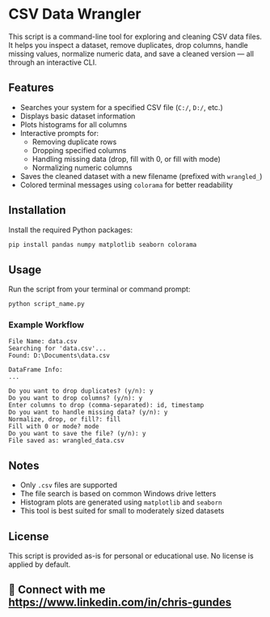 # CSV Data Wrangler

This script is a command-line tool for exploring and cleaning CSV data files. It helps you inspect a dataset, remove duplicates, drop columns, handle missing values, normalize numeric data, and save a cleaned version — all through an interactive CLI.

## Features

- Searches your system for a specified CSV file (`C:/`, `D:/`, etc.)
- Displays basic dataset information
- Plots histograms for all columns
- Interactive prompts for:
  - Removing duplicate rows
  - Dropping specified columns
  - Handling missing data (drop, fill with 0, or fill with mode)
  - Normalizing numeric columns
- Saves the cleaned dataset with a new filename (prefixed with `wrangled_`)
- Colored terminal messages using `colorama` for better readability

## Installation

Install the required Python packages:

```bash
pip install pandas numpy matplotlib seaborn colorama
```

## Usage

Run the script from your terminal or command prompt:

```bash
python script_name.py
```

### Example Workflow

```
File Name: data.csv
Searching for 'data.csv'...
Found: D:\Documents\data.csv

DataFrame Info:
...

Do you want to drop duplicates? (y/n): y
Do you want to drop columns? (y/n): y
Enter columns to drop (comma-separated): id, timestamp
Do you want to handle missing data? (y/n): y
Normalize, drop, or fill?: fill
Fill with 0 or mode? mode
Do you want to save the file? (y/n): y
File saved as: wrangled_data.csv
```

## Notes

- Only `.csv` files are supported
- The file search is based on common Windows drive letters
- Histogram plots are generated using `matplotlib` and `seaborn`
- This tool is best suited for small to moderately sized datasets

## License

This script is provided as-is for personal or educational use. No license is applied by default.


## 🔗 Connect with me https://www.linkedin.com/in/chris-gundes
